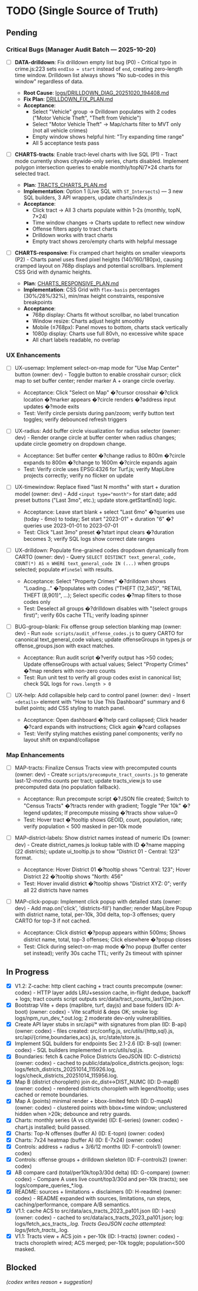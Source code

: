 # TODO (Single Source of Truth)

## Pending

### Critical Bugs (Manager Audit Batch — 2025-10-20)

 - [ ] **DATA-drilldown**: Fix drilldown empty list bug (P0) - Critical typo in crime.js:223 sets `endIso = start` instead of `end`, creating zero-length time window. Drilldown list always shows "No sub-codes in this window" regardless of data.
   - **Root Cause**: [logs/DRILLDOWN_DIAG_20251020_194408.md](../logs/DRILLDOWN_DIAG_20251020_194408.md)
   - **Fix Plan**: [DRILLDOWN_FIX_PLAN.md](DRILLDOWN_FIX_PLAN.md)
   - **Acceptance**:
     - Select "Vehicle" group → Drilldown populates with 2 codes ("Motor Vehicle Theft", "Theft from Vehicle")
     - Select "Motor Vehicle Theft" → Map/charts filter to MVT only (not all vehicle crimes)
     - Empty window shows helpful hint: "Try expanding time range"
     - All 5 acceptance tests pass

 - [ ] **CHARTS-tracts**: Enable tract-level charts with live SQL (P1) - Tract mode currently shows citywide-only series, charts disabled. Implement polygon intersection queries to enable monthly/topN/7×24 charts for selected tract.
   - **Plan**: [TRACTS_CHARTS_PLAN.md](TRACTS_CHARTS_PLAN.md)
   - **Implementation**: Option 1 (Live SQL with `ST_Intersects`) — 3 new SQL builders, 3 API wrappers, update charts/index.js
   - **Acceptance**:
     - Click tract → All 3 charts populate within 1-2s (monthly, topN, 7×24)
     - Time window changes → Charts update to reflect new window
     - Offense filters apply to tract charts
     - Drilldown works with tract charts
     - Empty tract shows zero/empty charts with helpful message

 - [ ] **CHARTS-responsive**: Fix cramped chart heights on smaller viewports (P2) - Charts panel uses fixed pixel heights (140/160/180px), causing cramped layout on 768p displays and potential scrollbars. Implement CSS Grid with dynamic heights.
   - **Plan**: [CHARTS_RESPONSIVE_PLAN.md](CHARTS_RESPONSIVE_PLAN.md)
   - **Implementation**: CSS Grid with `flex-basis` percentages (30%/28%/32%), min/max height constraints, responsive breakpoints
   - **Acceptance**:
     - 768p display: Charts fit without scrollbar, no label truncation
     - Window resize: Charts adjust height smoothly
     - Mobile (≤768px): Panel moves to bottom, charts stack vertically
     - 1080p display: Charts use full 80vh, no excessive white space
     - All chart labels readable, no overlap

### UX Enhancements

 - [ ] UX-usemap: Implement select-on-map mode for "Use Map Center" button (owner: dev) - Toggle button to enable crosshair cursor; click map to set buffer center; render marker A + orange circle overlay.
   - Acceptance: Click "Select on Map" �?cursor crosshair �?click location �?marker appears �?circle renders �?address input updates �?mode exits
   - Test: Verify circle persists during pan/zoom; verify button text toggles; verify debounced refresh triggers

 - [ ] UX-radius: Add buffer circle visualization for radius selector (owner: dev) - Render orange circle at buffer center when radius changes; update circle geometry on dropdown change.
   - Acceptance: Set buffer center �?change radius to 800m �?circle expands to 800m �?change to 1600m �?circle expands again
   - Test: Verify circle uses EPSG:4326 for Turf.js; verify MapLibre projects correctly; verify no flicker on update

 - [ ] UX-timewindow: Replace fixed "last N months" with start + duration model (owner: dev) - Add `<input type="month">` for start date; add preset buttons ("Last 3mo", etc.); update store.getStartEnd() logic.
   - Acceptance: Leave start blank + select "Last 6mo" �?queries use (today - 6mo) to today; Set start "2023-01" + duration "6" �?queries use 2023-01-01 to 2023-07-01
   - Test: Click "Last 3mo" preset �?start input clears �?duration becomes 3; verify SQL logs show correct date ranges

 - [ ] UX-drilldown: Populate fine-grained codes dropdown dynamically from CARTO (owner: dev) - Query `SELECT DISTINCT text_general_code, COUNT(*) AS n WHERE text_general_code IN (...)` when groups selected; populate `#fineSel` with results.
   - Acceptance: Select "Property Crimes" �?drilldown shows "Loading..." �?populates with codes ("THEFT (12,345)", "RETAIL THEFT (8,901)", ...); Select specific codes �?map filters to those codes only
   - Test: Deselect all groups �?drilldown disables with "(select groups first)"; verify 60s cache TTL; verify loading spinner

 - [ ] BUG-group-blank: Fix offense group selection blanking map (owner: dev) - Run `node scripts/audit_offense_codes.js` to query CARTO for canonical text_general_code values; update offenseGroups in types.js or offense_groups.json with exact matches.
   - Acceptance: Run audit script �?verify output has >50 codes; Update offenseGroups with actual values; Select "Property Crimes" �?map renders with non-zero counts
   - Test: Run unit test to verify all group codes exist in canonical list; check SQL logs for `rows.length > 0`

 - [ ] UX-help: Add collapsible help card to control panel (owner: dev) - Insert `<details>` element with "How to Use This Dashboard" summary and 6 bullet points; add CSS styling to match panel.
   - Acceptance: Open dashboard �?help card collapsed; Click header �?card expands with instructions; Click again �?card collapses
   - Test: Verify styling matches existing panel components; verify no layout shift on expand/collapse

### Map Enhancements

 - [ ] MAP-tracts: Finalize Census Tracts view with precomputed counts (owner: dev) - Create `scripts/precompute_tract_counts.js` to generate last-12-months counts per tract; update tracts_view.js to use precomputed data (no population fallback).
   - Acceptance: Run precompute script �?JSON file created; Switch to "Census Tracts" �?tracts render with gradient; Toggle "Per 10k" �?legend updates; If precompute missing �?tracts show value=0
   - Test: Hover tract �?tooltip shows GEOID, count, population, rate; verify population < 500 masked in per-10k mode

 - [ ] MAP-district-labels: Show district names instead of numeric IDs (owner: dev) - Create district_names.js lookup table with ID �?name mapping (22 districts); update ui_tooltip.js to show "District 01 - Central: 123" format.
   - Acceptance: Hover District 01 �?tooltip shows "Central: 123"; Hover District 22 �?tooltip shows "North: 456"
   - Test: Hover invalid district �?tooltip shows "District XYZ: 0"; verify all 22 districts have names

 - [ ] MAP-click-popup: Implement click popup with detailed stats (owner: dev) - Add map.on('click', 'districts-fill') handler; render MapLibre Popup with district name, total, per-10k, 30d delta, top-3 offenses; query CARTO for top-3 if not cached.
   - Acceptance: Click district �?popup appears within 500ms; Shows district name, total, top-3 offenses; Click elsewhere �?popup closes
   - Test: Click during select-on-map mode �?no popup (buffer center set instead); verify 30s cache TTL; verify 2s timeout with spinner

## In Progress

 - [x] V1.2: Z-cache: http client caching + tract counts precompute (owner: codex) - HTTP layer adds LRU+session cache, in-flight dedupe, backoff + logs; tract counts script outputs src/data/tract_counts_last12m.json.
 - [x] Bootstrap Vite + deps (maplibre, turf, dayjs) and base folders (ID: A-boot) (owner: codex) - Vite scaffold & deps OK; smoke log: logs/npm_run_dev_*.out.log; 2 moderate dev-only vulnerabilities.
 - [x] Create API layer stubs in src/api/* with signatures from plan (ID: B-api) (owner: codex) - files created: src/config.js, src/utils/{http,sql}.js, src/api/{crime,boundaries,acs}.js, src/state/store.js.
 - [x] Implement SQL builders for endpoints Sec 2.1-2.6 (ID: B-sql) (owner: codex) - SQL builders implemented in src/utils/sql.js.
 - [x] Boundaries: fetch & cache Police Districts GeoJSON (ID: C-districts) (owner: codex) - cached to public/data/police_districts.geojson; logs: logs/fetch_districts_20251014_115926.log, logs/check_districts_20251014_115956.log.
  - [x] Map B (district choropleth) join dc_dist<->DIST_NUMC (ID: D-mapB) (owner: codex) - rendered districts choropleth with legend/tooltip; uses cached or remote boundaries.
  - [x] Map A (points) minimal render + bbox-limited fetch (ID: D-mapA) (owner: codex) - clustered points with bbox+time window; unclustered hidden when >20k; debounce and retry guards.
  - [x] Charts: monthly series (A vs citywide) (ID: E-series) (owner: codex) - chart.js installed; build passed.
  - [x] Charts: Top-N offenses (buffer A) (ID: E-topn) (owner: codex)
  - [x] Charts: 7x24 heatmap (buffer A) (ID: E-7x24) (owner: codex)
  - [x] Controls: address + radius + 3/6/12 months (ID: F-controls1) (owner: codex)
  - [x] Controls: offense groups + drilldown skeleton (ID: F-controls2) (owner: codex)
  - [x] AB compare card (total/per10k/top3/30d delta) (ID: G-compare) (owner: codex) - Compare A uses live count/top3/30d and per-10k (tracts); see logs/compare_queries_*.log.
  - [x] README: sources + limitations + disclaimers (ID: H-readme) (owner: codex) - README expanded with sources, limitations, run steps, caching/performance, compare A/B semantics.
  - [x] V1.1: cache ACS to src/data/acs_tracts_2023_pa101.json (ID: I-acs) (owner: codex) - cached to src/data/acs_tracts_2023_pa101.json; log: logs/fetch_acs_tracts_*.log. Tracts GeoJSON cache attempted: logs/fetch_tracts_*.log.
  - [x] V1.1: Tracts view + ACS join + per-10k (ID: I-tracts) (owner: codex) - tracts choropleth wired; ACS merged; per-10k toggle; population<500 masked.

## Blocked
*(codex writes reason + suggestion)*



